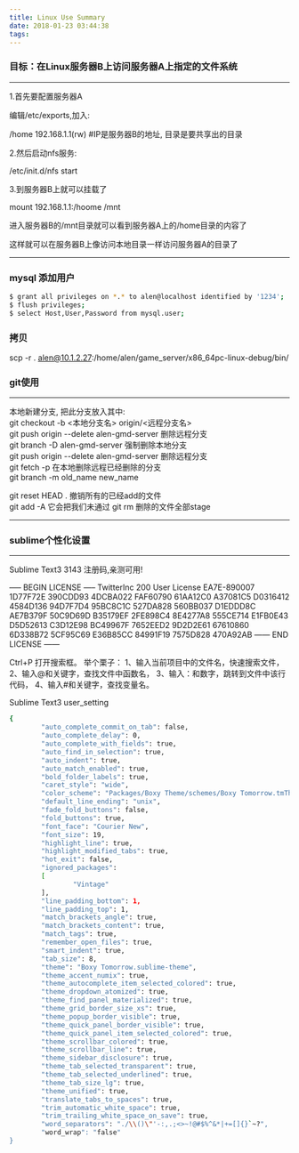 ```yaml
---
title: Linux Use Summary
date: 2018-01-23 03:44:38
tags:
---
```


### 目标：在Linux服务器B上访问服务器A上指定的文件系统 ###
**************************************************************************
1.首先要配置服务器A

编辑/etc/exports,加入:

/home    192.168.1.1(rw)    #IP是服务器B的地址, 目录是要共享出的目录

2.然后启动nfs服务:

/etc/init.d/nfs start

3.到服务器B上就可以挂载了

mount 192.168.1.1:/hoome /mnt

进入服务器B的/mnt目录就可以看到服务器A上的/home目录的内容了

这样就可以在服务器B上像访问本地目录一样访问服务器A的目录了
**************************************************************************

### mysql 添加用户 ###
``` bash
$ grant all privileges on *.* to alen@localhost identified by '1234';
$ flush privileges;
$ select Host,User,Password from mysql.user;
```

### 拷贝 ###
scp -r . alen@10.1.2.27:/home/alen/game_server/x86_64pc-linux-debug/bin/

### git使用 ###
**************************************************************************
本地新建分支, 把此分支放入其中:  
git checkout -b <本地分支名> origin/<远程分支名>  
git push origin --delete alen-gmd-server 删除远程分支  
git branch -D alen-gmd-server 强制删除本地分支  
git push origin --delete alen-gmd-server 删除远程分支  
git fetch -p  在本地删除远程已经删除的分支  
git branch -m old_name new_name

git reset HEAD . 撤销所有的已经add的文件  
git add -A 它会把我们未通过 git rm 删除的文件全部stage
**************************************************************************

### sublime个性化设置 ###
**************************************************************************
Sublime Text3 3143 注册码,亲测可用!

—– BEGIN LICENSE —–
TwitterInc
200 User License
EA7E-890007
1D77F72E 390CDD93 4DCBA022 FAF60790
61AA12C0 A37081C5 D0316412 4584D136
94D7F7D4 95BC8C1C 527DA828 560BB037
D1EDDD8C AE7B379F 50C9D69D B35179EF
2FE898C4 8E4277A8 555CE714 E1FB0E43
D5D52613 C3D12E98 BC49967F 7652EED2
9D2D2E61 67610860 6D338B72 5CF95C69
E36B85CC 84991F19 7575D828 470A92AB
—— END LICENSE ——

Ctrl+P 打开搜索框。
举个栗子：
1、输入当前项目中的文件名，快速搜索文件，
2、输入@和关键字，查找文件中函数名，
3、输入：和数字，跳转到文件中该行代码，
4、输入#和关键字，查找变量名。


Sublime Text3 user_setting
``` bash
{
        "auto_complete_commit_on_tab": false,
        "auto_complete_delay": 0,
        "auto_complete_with_fields": true,
        "auto_find_in_selection": true,
        "auto_indent": true,
        "auto_match_enabled": true,
        "bold_folder_labels": true,
        "caret_style": "wide",
        "color_scheme": "Packages/Boxy Theme/schemes/Boxy Tomorrow.tmTheme",
        "default_line_ending": "unix",
        "fade_fold_buttons": false,
        "fold_buttons": true,
        "font_face": "Courier New",
        "font_size": 19,
        "highlight_line": true,
        "highlight_modified_tabs": true,
        "hot_exit": false,
        "ignored_packages":
        [
                "Vintage"
        ],
        "line_padding_bottom": 1,
        "line_padding_top": 1,
        "match_brackets_angle": true,
        "match_brackets_content": true,
        "match_tags": true,
        "remember_open_files": true,
        "smart_indent": true,
        "tab_size": 8,
        "theme": "Boxy Tomorrow.sublime-theme",
        "theme_accent_numix": true,
        "theme_autocomplete_item_selected_colored": true,
        "theme_dropdown_atomized": true,
        "theme_find_panel_materialized": true,
        "theme_grid_border_size_xs": true,
        "theme_popup_border_visible": true,
        "theme_quick_panel_border_visible": true,
        "theme_quick_panel_item_selected_colored": true,
        "theme_scrollbar_colored": true,
        "theme_scrollbar_line": true,
        "theme_sidebar_disclosure": true,
        "theme_tab_selected_transparent": true,
        "theme_tab_selected_underlined": true,
        "theme_tab_size_lg": true,
        "theme_unified": true,
        "translate_tabs_to_spaces": true,
        "trim_automatic_white_space": true,
        "trim_trailing_white_space_on_save": true,
        "word_separators": "./\\()\"'-:,.;<>~!@#$%^&*|+=[]{}`~?",
        "word_wrap": "false"
}
```
